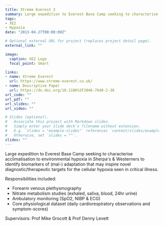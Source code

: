 ```yaml
---
title: Xtreme Everest 2
summary: Large expedition to Everest Base Camp seeking to characterise acclimatisation to environmental hypoxia in Sherpa's & Westerners to identify biomarkers of (mal-) adaptation that may inspire novel diagnostic/therapeutic targets for the cellular hypoxia seen in critical illness.
tags:
- XE2
- Hypoxia
date: "2013-04-27T00:00:00Z"

# Optional external URL for project (replaces project detail page).
external_link: ""

image:
  caption: XE2 Logo
  focal_point: Smart

links:
- name: Xtreme Everest
  url: https://www.xtreme-everest.co.uk/
- name: Descriptive Paper
  url: https://dx.doi.org/10.1186%2F2046-7648-2-30
url_code: ""
url_pdf: ""
url_slides: ""
url_video: ""

# Slides (optional).
#   Associate this project with Markdown slides.
#   Simply enter your slide deck's filename without extension.
#   E.g. `slides = "example-slides"` references `content/slides/example-slides.md`.
#   Otherwise, set `slides = ""`.
slides: ""
---
```

Large expedition to Everest Base Camp seeking to characterise acclimatisation to environmental hypoxia in Sherpa's & Westerners to identify biomarkers of (mal-) adaptation that may inspire novel diagnostic/therapeutic targets for the cellular hypoxia seen in critical illness.

Responsibilities included:

* Forearm venous plethysmography
* Nitrate metabolism studies (exhaled, saliva, blood, 24hr urine)
* Ambulatory monitoring (SpO2, NIBP & ECG)
* Core physiological dataset (daily cardiorespiratory observations and symptom-scores)

Supervisors: Prof Mike Grocott & Prof Denny Levett
